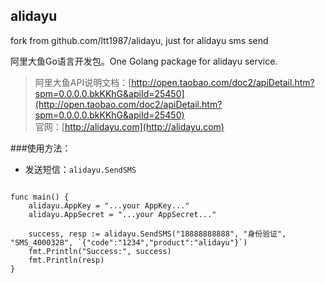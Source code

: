 ## alidayu
fork from github.com/ltt1987/alidayu, just for alidayu sms send

阿里大鱼Go语言开发包。One Golang package for alidayu service. 

> 阿里大鱼API说明文档：[http://open.taobao.com/doc2/apiDetail.htm?spm=0.0.0.0.bkKKhG&apiId=25450](http://open.taobao.com/doc2/apiDetail.htm?spm=0.0.0.0.bkKKhG&apiId=25450)  
官网：[http://alidayu.com](http://alidayu.com)

###使用方法：

- 发送短信：`alidayu.SendSMS`

```

func main() {
	alidayu.AppKey = "...your AppKey..."
	alidayu.AppSecret = "...your AppSecret..."

	success, resp := alidayu.SendSMS("18888888888", "身份验证", "SMS_4000328", `{"code":"1234","product":"alidayu"}`)
	fmt.Println("Success:", success)
	fmt.Println(resp)
}
```